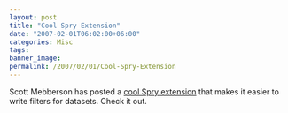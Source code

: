 ```yaml
---
layout: post
title: "Cool Spry Extension"
date: "2007-02-01T06:02:00+06:00"
categories: Misc 
tags: 
banner_image: 
permalink: /2007/02/01/Cool-Spry-Extension
---
```


Scott Mebberson has posted a <a href="http://www.scottmebberson.com/blog/index.cfm/2007/2/1/Multiple-Filters-with-Spry-Xtensions">cool Spry extension</a> that makes it easier to write filters for datasets. Check it out.